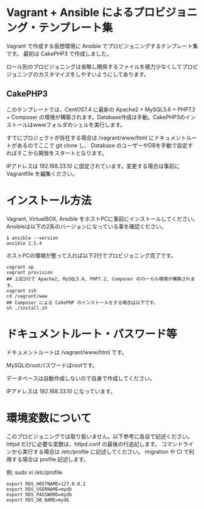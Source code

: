 # Vagrant + Ansible によるプロビジョニング・テンプレート集

Vagrant で作成する仮想環境に Ansible でプロビジョニングするテンプレート集です。
最初は CakePHP3 で作成しました。

ロール別のプロビジョニングは省略し関係するファイルを極力少なくしてプロビジョニングのカスタマイズをしやすいようにしてあります。

## CakePHP3

このテンプレートでは、CentOS7.4 に最新の Apache2 + MySQL5.6 + PHP7.2 + Composer の環境が構築されます。Database作成は手動。CakePHP3のインストールはwwwフォルダのシェルを実行します。

すでにプロジェクトが存在する場合は /vagrant/www/html にドキュメントルートがあるのでここで git clone し、 Database のユーザーやDBを手動で設定すればそこから開発をスタートとなります。

IPアドレスは 192.168.33.10 に固定されています。変更する場合は事前に Vagrantfile を編集ください。

# インストール方法

Vagrant, VirtualBOX, Ansible をホストPCに事前にインストールしてください。
Ansibleは以下の2系のバージョンになっている事を確認ください。

```
$ ansible --version
ansible 2.5.4
```

ホストPCの環境が整って入れば以下2行でプロビジョニング完了です。

```
vagrant up
vagrant provision
## 上記2行で Apache2, MySQL5.6, PHP7.2, Composer のローカル環境が構築されます。
vagrant ssh
cd /vagrant/www
## Composer による CakePHP のインストールをする場合は以下です。
sh ./install.sh
```

# ドキュメントルート・パスワード等

ドキュメントルートは /vagrant/www/html です。

MySQLのrootパスワードはrootです。

データベースは自動作成しないので自身で作成してください。

IPアドレスは 192.168.33.10 になっています。

# 環境変数について

このプロビジョニングでは取り扱いません。以下参考に各自で記述ください。
httpd だけに必要な変数は、httpd.conf の最後の行追記します。
コマンドラインから実行する場合は /etc/profile に記述してください。
migration や CI で利用する場合は profile 記述します。

例: sudo vi  /etc/profile
```
export RDS_HOSTNAME=127.0.0.1
export RDS_USERNAME=mydb
export RDS_PASSWORD=mydb
export RDS_DB_NAME=mydb
```


